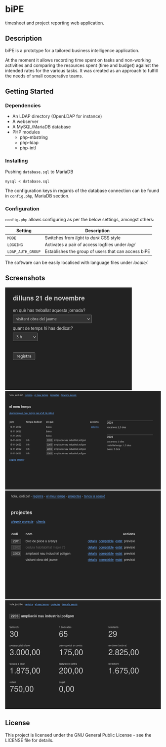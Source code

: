# biPE

timesheet and project reporting web application.

## Description

biPE is a prototype for a tailored business intelligence application.

At the moment it allows recording time spent on tasks and non-working activities and comparing the resources spent (time and budget) against the intended rates for the various tasks. It was created as an approach to fulfill the needs of small cooperative teams.

## Getting Started

### Dependencies

* An LDAP directory (OpenLDAP for instance)
* A webserver
* A MySQL/MariaDB database
* PHP modules
  * php-mbstring
  * php-ldap
  * php-intl

### Installing

Pushing `database.sql` to MariaDB

```
mysql < database.sql
```

The configuration keys in regards of the database connection can be found in `config.php`, MariaDB section.

### Configuration

`config.php` allows configuring as per the below settings, amongst others:

| Setting | Description |
| - | - |
| `MODE` | Switches from *light* to *dark* CSS style |
| `LOGGING` | Activates a pair of access logfiles under *log/* |
| `LDAP_AUTH_GROUP` | Establishes the group of users that can access biPE |

The software can be easily localised with language files under *locale/*.

## Screenshots

![Log time](/screenshots/log.png?raw=true "Log time")
![My timesheet](/screenshots/timesheet.png?raw=true "My timesheet")
![Tasks](/screenshots/tasks.png?raw=true "Tasks")
![Task status](/screenshots/status.png?raw=true "Task status")

## License

This project is licensed under the GNU General Public License - see the LICENSE file for details.













